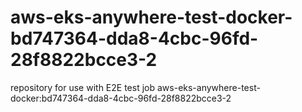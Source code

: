 # aws-eks-anywhere-test-docker-bd747364-dda8-4cbc-96fd-28f8822bcce3-2
repository for use with E2E test job aws-eks-anywhere-test-docker:bd747364-dda8-4cbc-96fd-28f8822bcce3-2
